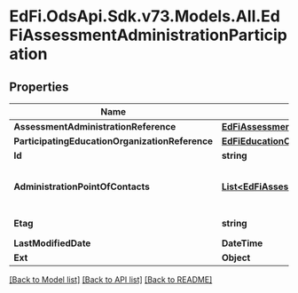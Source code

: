 # EdFi.OdsApi.Sdk.v73.Models.All.EdFiAssessmentAdministrationParticipation

## Properties

Name | Type | Description | Notes
------------ | ------------- | ------------- | -------------
**AssessmentAdministrationReference** | [**EdFiAssessmentAdministrationReference**](EdFiAssessmentAdministrationReference.md) |  | 
**ParticipatingEducationOrganizationReference** | [**EdFiEducationOrganizationReference**](EdFiEducationOrganizationReference.md) |  | 
**Id** | **string** |  | [optional] 
**AdministrationPointOfContacts** | [**List&lt;EdFiAssessmentAdministrationParticipationAdministrationPointOfContact&gt;**](EdFiAssessmentAdministrationParticipationAdministrationPointOfContact.md) | An unordered collection of assessmentAdministrationParticipationAdministrationPointOfContacts. Pre-identified contacts for education organizations administering the assessment. | [optional] 
**Etag** | **string** | A unique system-generated value that identifies the version of the resource. | [optional] 
**LastModifiedDate** | **DateTime** | The date and time the resource was last modified. | [optional] 
**Ext** | **Object** | Extensions to the AssessmentAdministrationParticipation entity. | [optional] 

[[Back to Model list]](../../README.md#documentation-for-models) [[Back to API list]](../../README.md#documentation-for-api-endpoints) [[Back to README]](../../README.md)

